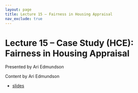 ```yaml
---
layout: page
title: Lecture 15 – Fairness in Housing Appraisal
nav_exclude: true
---
```


# Lecture 15 – Case Study (HCE): Fairness in Housing Appraisal

Presented by Ari Edmundson

Content by Ari Edmundson

- [slides](../../resources/assets/lectures/lec15/lec15.pdf)
<!-- - [recording](https://youtu.be/eWiNxhvAfkg){:target="_blank"} -->